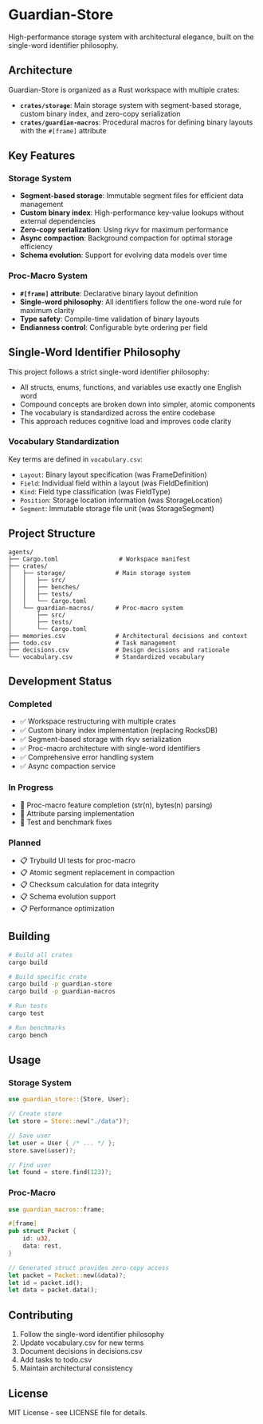 # Guardian-Store

High-performance storage system with architectural elegance, built on the single-word identifier philosophy.

## Architecture

Guardian-Store is organized as a Rust workspace with multiple crates:

- **`crates/storage`**: Main storage system with segment-based storage, custom binary index, and zero-copy serialization
- **`crates/guardian-macros`**: Procedural macros for defining binary layouts with the `#[frame]` attribute

## Key Features

### Storage System
- **Segment-based storage**: Immutable segment files for efficient data management
- **Custom binary index**: High-performance key-value lookups without external dependencies
- **Zero-copy serialization**: Using rkyv for maximum performance
- **Async compaction**: Background compaction for optimal storage efficiency
- **Schema evolution**: Support for evolving data models over time

### Proc-Macro System
- **`#[frame]` attribute**: Declarative binary layout definition
- **Single-word philosophy**: All identifiers follow the one-word rule for maximum clarity
- **Type safety**: Compile-time validation of binary layouts
- **Endianness control**: Configurable byte ordering per field

## Single-Word Identifier Philosophy

This project follows a strict single-word identifier philosophy:

- All structs, enums, functions, and variables use exactly one English word
- Compound concepts are broken down into simpler, atomic components
- The vocabulary is standardized across the entire codebase
- This approach reduces cognitive load and improves code clarity

### Vocabulary Standardization

Key terms are defined in `vocabulary.csv`:
- `Layout`: Binary layout specification (was FrameDefinition)
- `Field`: Individual field within a layout (was FieldDefinition)
- `Kind`: Field type classification (was FieldType)
- `Position`: Storage location information (was StorageLocation)
- `Segment`: Immutable storage file unit (was StorageSegment)

## Project Structure

```
agents/
├── Cargo.toml                 # Workspace manifest
├── crates/
│   ├── storage/              # Main storage system
│   │   ├── src/
│   │   ├── benches/
│   │   ├── tests/
│   │   └── Cargo.toml
│   └── guardian-macros/      # Proc-macro system
│       ├── src/
│       ├── tests/
│       └── Cargo.toml
├── memories.csv              # Architectural decisions and context
├── todo.csv                  # Task management
├── decisions.csv             # Design decisions and rationale
└── vocabulary.csv            # Standardized vocabulary
```

## Development Status

### Completed
- ✅ Workspace restructuring with multiple crates
- ✅ Custom binary index implementation (replacing RocksDB)
- ✅ Segment-based storage with rkyv serialization
- ✅ Proc-macro architecture with single-word identifiers
- ✅ Comprehensive error handling system
- ✅ Async compaction service

### In Progress
- 🔄 Proc-macro feature completion (str(n), bytes(n) parsing)
- 🔄 Attribute parsing implementation
- 🔄 Test and benchmark fixes

### Planned
- 📋 Trybuild UI tests for proc-macro
- 📋 Atomic segment replacement in compaction
- 📋 Checksum calculation for data integrity
- 📋 Schema evolution support
- 📋 Performance optimization

## Building

```bash
# Build all crates
cargo build

# Build specific crate
cargo build -p guardian-store
cargo build -p guardian-macros

# Run tests
cargo test

# Run benchmarks
cargo bench
```

## Usage

### Storage System

```rust
use guardian_store::{Store, User};

// Create store
let store = Store::new("./data")?;

// Save user
let user = User { /* ... */ };
store.save(&user)?;

// Find user
let found = store.find(123)?;
```

### Proc-Macro

```rust
use guardian_macros::frame;

#[frame]
pub struct Packet {
    id: u32,
    data: rest,
}

// Generated struct provides zero-copy access
let packet = Packet::new(&data)?;
let id = packet.id();
let data = packet.data();
```

## Contributing

1. Follow the single-word identifier philosophy
2. Update vocabulary.csv for new terms
3. Document decisions in decisions.csv
4. Add tasks to todo.csv
5. Maintain architectural consistency

## License

MIT License - see LICENSE file for details. 